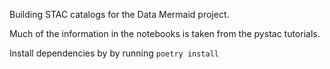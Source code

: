 Building STAC catalogs for the Data Mermaid project.

Much of the information in the notebooks is taken from the pystac tutorials.

Install dependencies by by running `poetry install`